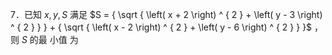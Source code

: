 7．已知 $x , y , S$ 满足 $S = { \sqrt { \left( x + 2 \right) ^ { 2 } + \left( y - 3 \right) ^ { 2 } } } + { \sqrt { \left( x - 2 \right) ^ { 2 } + \left( y - 6 \right) ^ { 2 } } }$ ，则 $S$ 的最 小值 为
